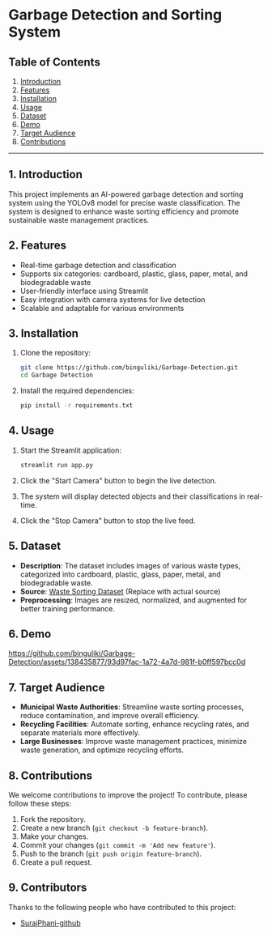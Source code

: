 # Garbage Detection and Sorting System

## Table of Contents

1. [Introduction](#introduction)
2. [Features](#features)
3. [Installation](#installation)
4. [Usage](#usage)
5. [Dataset](#dataset)
6. [Demo](#demo)
7. [Target Audience](#target-audience)
8. [Contributions](#contributions)

---

## 1. Introduction

This project implements an AI-powered garbage detection and sorting system using the YOLOv8 model for precise waste classification. The system is designed to enhance waste sorting efficiency and promote sustainable waste management practices.

## 2. Features

- Real-time garbage detection and classification
- Supports six categories: cardboard, plastic, glass, paper, metal, and biodegradable waste
- User-friendly interface using Streamlit
- Easy integration with camera systems for live detection
- Scalable and adaptable for various environments

## 3. Installation

1. Clone the repository:
   ```bash
   git clone https://github.com/binguliki/Garbage-Detection.git
   cd Garbage Detection
   ```

2. Install the required dependencies:
   ```bash
   pip install -r requirements.txt
   ```

## 4. Usage

1. Start the Streamlit application:
   ```bash
   streamlit run app.py
   ```

2. Click the "Start Camera" button to begin the live detection.
3. The system will display detected objects and their classifications in real-time.
4. Click the "Stop Camera" button to stop the live feed.

## 5. Dataset

- **Description**: The dataset includes images of various waste types, categorized into cardboard, plastic, glass, paper, metal, and biodegradable waste.
- **Source**: [Waste Sorting Dataset](https://universe.roboflow.com/material-identification/garbage-classification-3/dataset/2) (Replace with actual source)
- **Preprocessing**: Images are resized, normalized, and augmented for better training performance.

## 6. Demo


https://github.com/binguliki/Garbage-Detection/assets/138435877/93d97fac-1a72-4a7d-981f-b0ff597bcc0d


## 7. Target Audience

- **Municipal Waste Authorities**: Streamline waste sorting processes, reduce contamination, and improve overall efficiency.
- **Recycling Facilities**: Automate sorting, enhance recycling rates, and separate materials more effectively.
- **Large Businesses**: Improve waste management practices, minimize waste generation, and optimize recycling efforts.

## 8. Contributions

We welcome contributions to improve the project! To contribute, please follow these steps:

1. Fork the repository.
2. Create a new branch (`git checkout -b feature-branch`).
3. Make your changes.
4. Commit your changes (`git commit -m 'Add new feature'`).
5. Push to the branch (`git push origin feature-branch`).
6. Create a pull request.

## 9. Contributors

Thanks to the following people who have contributed to this project:

- [SurajPhani-github](https://github.com/SurajPhani-github)


